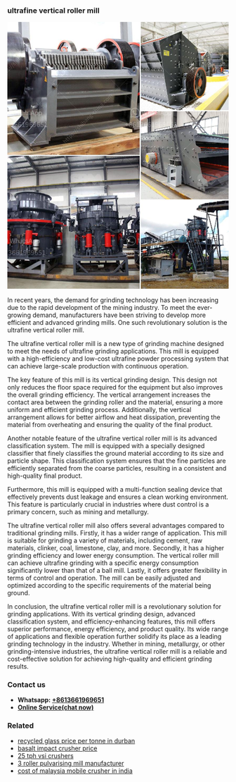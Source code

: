 <h3>ultrafine vertical roller mill</h3><img src='1708587482.jpg' alt=''><p>In recent years, the demand for grinding technology has been increasing due to the rapid development of the mining industry. To meet the ever-growing demand, manufacturers have been striving to develop more efficient and advanced grinding mills. One such revolutionary solution is the ultrafine vertical roller mill.</p><p>The ultrafine vertical roller mill is a new type of grinding machine designed to meet the needs of ultrafine grinding applications. This mill is equipped with a high-efficiency and low-cost ultrafine powder processing system that can achieve large-scale production with continuous operation.</p><p>The key feature of this mill is its vertical grinding design. This design not only reduces the floor space required for the equipment but also improves the overall grinding efficiency. The vertical arrangement increases the contact area between the grinding roller and the material, ensuring a more uniform and efficient grinding process. Additionally, the vertical arrangement allows for better airflow and heat dissipation, preventing the material from overheating and ensuring the quality of the final product.</p><p>Another notable feature of the ultrafine vertical roller mill is its advanced classification system. The mill is equipped with a specially designed classifier that finely classifies the ground material according to its size and particle shape. This classification system ensures that the fine particles are efficiently separated from the coarse particles, resulting in a consistent and high-quality final product.</p><p>Furthermore, this mill is equipped with a multi-function sealing device that effectively prevents dust leakage and ensures a clean working environment. This feature is particularly crucial in industries where dust control is a primary concern, such as mining and metallurgy.</p><p>The ultrafine vertical roller mill also offers several advantages compared to traditional grinding mills. Firstly, it has a wider range of application. This mill is suitable for grinding a variety of materials, including cement, raw materials, clinker, coal, limestone, clay, and more. Secondly, it has a higher grinding efficiency and lower energy consumption. The vertical roller mill can achieve ultrafine grinding with a specific energy consumption significantly lower than that of a ball mill. Lastly, it offers greater flexibility in terms of control and operation. The mill can be easily adjusted and optimized according to the specific requirements of the material being ground.</p><p>In conclusion, the ultrafine vertical roller mill is a revolutionary solution for grinding applications. With its vertical grinding design, advanced classification system, and efficiency-enhancing features, this mill offers superior performance, energy efficiency, and product quality. Its wide range of applications and flexible operation further solidify its place as a leading grinding technology in the industry. Whether in mining, metallurgy, or other grinding-intensive industries, the ultrafine vertical roller mill is a reliable and cost-effective solution for achieving high-quality and efficient grinding results.</p><h3>Contact us</h3><ul><li><strong>Whatsapp:&nbsp;<a href="https://wa.me/8613661969651">+8613661969651</a></strong></li><li><a href="https://swt.shibang-china.com/?git&amp;zhl&amp;ultrafine vertical roller mill"><strong>Online Service(chat now)</strong></a></li></ul><h3>Related</h3><ul><li><a href='recycled glass price per tonne in durban.md'>recycled glass price per tonne in durban</a></li><li><a href='basalt impact crusher price.md'>basalt impact crusher price</a></li><li><a href='25 tph vsi crushers.md'>25 tph vsi crushers</a></li><li><a href='3 roller pulvarising mill manufacturer.md'>3 roller pulvarising mill manufacturer</a></li><li><a href='cost of malaysia mobile crusher in india.md'>cost of malaysia mobile crusher in india</a></li></ul>
